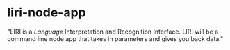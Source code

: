 # liri-node-app
"LIRI is a _Language_ Interpretation and Recognition Interface. LIRI will be a command line node app that takes in parameters and gives you back data."
